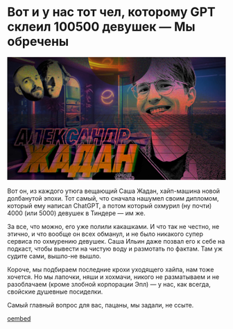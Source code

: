 # Вот и у нас тот чел, которому GPT склеил 100500 девушек — Мы обречены

![preview](./preview.jpg)

Вот он, из каждого утюга вещающий Саша Жадан, хайп-машина новой долбанутой эпохи. Тот самый, что сначала нашумел своим дипломом, который ему написал ChatGPT, а потом который охмурил (ну почти) 4000 (или 5000) девушек в Тиндере — им же.

За все, что можно, его уже полили какашками. И что так не честно, не этично, и что вообще он всех обманул, и не было никакого супер сервиса по охмурению девушек. Саша Ильин даже позвал его к себе на подкаст, чтобы вывести на чистую воду и размотать по фактам. Там уж судите сами, вышло-не вышло.

Короче, мы подбираем последние крохи уходящего хайпа, нам тоже хочется. Но мы лапочки, няши и хохмачи, никого не разматываем и не разоблачаем (кроме злобной корпорации Эпл) — у нас, как всегда, свойские душевные посиделки. 

Самый главный вопрос для вас, пацаны, мы задали, не ссыте.

[oembed](https://www.youtube.com/watch?v=EwXpgk9hMW0)
